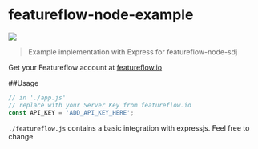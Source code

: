 # featureflow-node-example

[![][dependency-img]][dependency-url]

> Example implementation with Express for featureflow-node-sdj

Get your Featureflow account at [featureflow.io](http://www.featureflow.io)

##Usage
 
```js
// in './app.js'
// replace with your Server Key from featureflow.io
const API_KEY = 'ADD_API_KEY_HERE';
```

`./featureflow.js` contains a basic integration with expressjs. Feel free to change 

[dependency-url]: https://www.featureflow.io
[dependency-img]: https://www.featureflow.io/wp-content/uploads/2016/12/featureflow-web.png